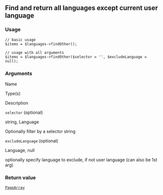 Find and return all languages except current user language
----------------------------------------------------------

### Usage

    // basic usage
    $items = $languages->findOther();
    
    // usage with all arguments
    $items = $languages->findOther($selector = '', $excludeLanguage = null);

### Arguments

Name

Type(s)

Description

`selector` (optional)

string, Language

Optionally filter by a selector string

`excludeLanguage` (optional)

Language, null

optionally specify language to exclude, if not user language (can also be 1st arg)

### Return value

[`PageArray`](/api/ref/page-array/)

